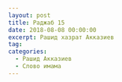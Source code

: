 ```yaml
---
layout: post
title: Раджаб 15
date: 2018-08-08 00:00:00
excerpt: Рашид хазрат Акказиев
tag:
categories:
  - Рашид Акказиев
  - Слово имама
---
```


<div id="vk_playlist_-148559660_1"></div>

<script type="text/javascript" src="https://vk.com/js/api/openapi.js?158"></script>

<script type="text/javascript">
  (function() {
    VK.Widgets.Playlist("vk_playlist_-148559660_1", -148559660, 1,'d01b793a26f344c79d');
  }());
</script>